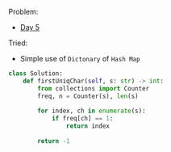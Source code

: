 Problem: 
   - [Day 5](https://leetcode.com/explore/challenge/card/may-leetcoding-challenge/534/week-1-may-1st-may-7th/3320/)

Tried: 
   - Simple use of `Dictonary` of `Hash Map`

```python
class Solution:
    def firstUniqChar(self, s: str) -> int:
        from collections import Counter
        freq, n = Counter(s), len(s)
        
        for index, ch in enumerate(s):
            if freq[ch] == 1:
                return index
                
        return -1
```
